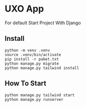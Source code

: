 # UXO App

For default Start Project With Django 

## Install 
```
python -m venv .venv
source .venv/bin/activate
pip install -r paket.txt
python manage.py migrate
python manage.py tailwind install
```

## How To Start

```
python manage.py tailwind start
python manage.py runserver
```
